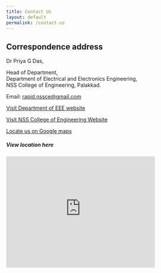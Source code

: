 ```yaml
---
title: Contact Us
layout: default
permalink: /contact-us
---
```


## Correspondence address
Dr Priya G Das,

Head of Department,\
Department of Electrical and Electronics Engineering,\
NSS College of Engineering, Palakkad.

Email: [rapid.nssce@gmail.com](mailto:rapid.nssce@gmail.com)

[Visit Department of EEE website](http://nssce.ac.in/dep_eee/index.html)

[Visit NSS College of Engineering Website](http://www.nssce.ac.in/)

[Locate us on Google maps]('https://g.page/NSSCE?share')

##### View location here

<iframe src="https://www.google.com/maps/embed?pb=!1m18!1m12!1m3!1d3918.833916679549!2d76.64040811474936!3d10.824018892289237!2m3!1f0!2f0!3f0!3m2!1i1024!2i768!4f13.1!3m3!1m2!1s0x3ba86fd51d8e1faf%3A0x4e3d7915b3621961!2sNSS%20College%20of%20Engineering%2C%20Palakkad!5e0!3m2!1sen!2sin!4v1617031814554!5m2!1sen!2sin" width="400" height="300" style="border:0;" allowfullscreen="" loading="lazy"></iframe>
